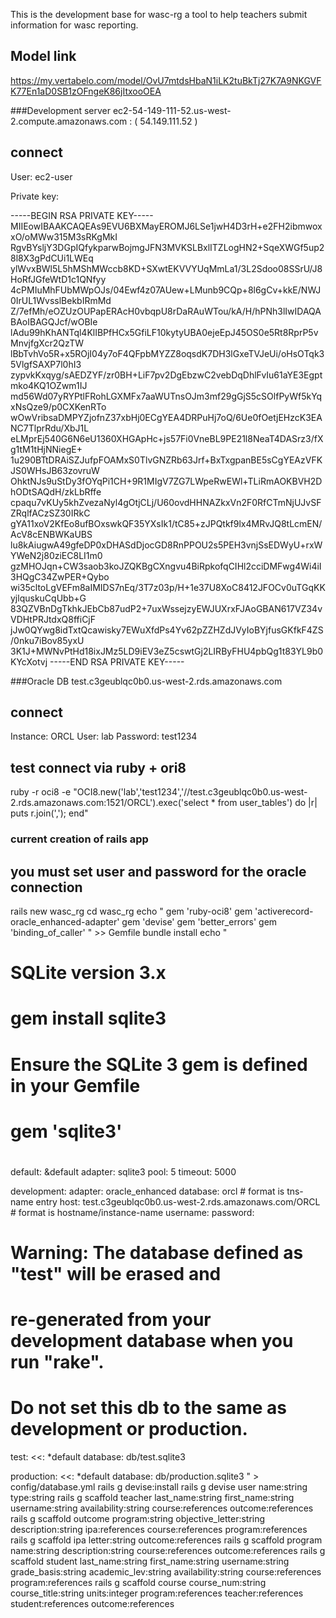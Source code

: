 This is the development base for wasc-rg a tool to help teachers submit
information for wasc reporting.

## Model link
https://my.vertabelo.com/model/OvU7mtdsHbaN1iLK2tuBkTj27K7A9NKGVFK77En1aD0SB1zOFngeK86jItxooOEA

###Development server
ec2-54-149-111-52.us-west-2.compute.amazonaws.com : ( 54.149.111.52 )

## connect
User: ec2-user

Private key:

-----BEGIN RSA PRIVATE KEY-----
MIIEowIBAAKCAQEAs9EVU6BXMayEROMJ6LSe1jwH4D3rH+e2FH2ibmwoxxO/oMWw315M3sRKgMkI
RgvBYsljY3DGpIQfykparwBojmgJFN3MVKSLBxlITZLogHN2+SqeXWGf5up28l8X3gPdCUi1LWEq
ylWvxBWl5L5hMShMWccb8KD+SXwtEKVVYUqMmLa1/3L2Sdoo08SSrU/J8HoRfJGfeWtD1c1QNfyy
4cPMIuMhFUbMWpOJs/04Ewf4z07AUew+LMunb9CQp+8l6gCv+kkE/NWJ0IrUL1WvsslBekbIRmMd
Z/7efMh/eOZUzOUPapERAcH0vbqpU8rDaRAuWTou/kA/H/hPNh3lIwIDAQABAoIBAGQJcf/wOBIe
lAdu99hKhANTql4KlIBPfHCx5GfiLF10kytyUBA0ejeEpJ45OS0e5Rt8RprP5vMnvjfgXcr2QzTW
lBbTvhVo5R+x5ROjI04y7oF4QFpbMYZZ8oqsdK7DH3lGxeTVJeUi/oHsOTqk35VlgfSAXP7l0hI3
zypvkKxqyg/sAEDZYF/zr0BH+LiF7pv2DgEbzwC2vebDqDhlFvIu61aYE3Egptmko4KQ1OZwm1IJ
md56Wd07yRYPtlFRohLGXMFx7aaWUTnsOJm3mf29gGjS5cSOlfPyWf5kYqxNsQze9/p0CXKenRTo
wOwVribsaDMPYZjofnZ37xbHj0ECgYEA4DRPuHj7oQ/6Ue0fOetjEHzcK3EANC7TlprRdu/XbJ1L
eLMprEj540G6N6eU1360XHGApHc+js57Fi0VneBL9PE21l8NeaT4DASrz3/fXg1tM1tHjNNiegE+
1u290BTtDRAiSZJufpFOAMxS0TlvGNZRb63Jrf+BxTxgpanBE5sCgYEAzVFKJS0WHsJB63zovruW
OhktNJs9uStDy3fOYqPi1CH+9R1MIgV7ZG7LWpeRwEWl+TLiRmAOKBVH2DhODtSAQdH/zkLbRffe
cpaqu7vKUy5khZvezaNyl4gOtjCLj/U60ovdHHNAZkxVn2F0RfCTmNjUJvSFZRqlfACzSZ30IRkC
gYA11xoV2KfEo8ufBOxswkQF35YXsIk1/tC85+zJPQtkf9lx4MRvJQ8tLcmEN/AcV8cENBWKaUBS
lu8kAiugwA49gfeDP0xDHASdDjocGD8RnPPOU2s5PEH3vnjSsEDWyU+rxWYWeN2j80ziEC8LI1m0
gzMHOJqn+CW3saob3koJZQKBgCXngvu4BiRpkofqCIHl2cciDMFwg4Wi4iI3HQgC34ZwPER+Qybo
wi35cltoLgVEFm8aIMIDS7nEq/3T7z03p/H+1e37U8XoC8412JFOCv0uTGqKKyjlquskuCqUbb+G
83QZVBnDgTkhkJEbCb87udP2+7uxWssejzyEWJUXrxFJAoGBAN617VZ34vVDHtPRJtdxQ8ffiCjF
jJw0QYwg8idTxtQcawisky7EWuXfdPs4Yv62pZZHZdJVyIoBYjfusGKfkF4ZS/0nku7iBov85yxU
3K1J+MWNvPtHd18ixJMz5LD9iEV3eZ5cswtGj2LIRByFHU4pbQg1t83YL9b0KYcXotvj
-----END RSA PRIVATE KEY-----

###Oracle DB
test.c3geublqc0b0.us-west-2.rds.amazonaws.com

## connect
Instance: ORCL
User: lab
Password: test1234

## test connect via ruby + ori8
ruby -r oci8 -e "OCI8.new('lab','test1234','//test.c3geublqc0b0.us-west-2.rds.amazonaws.com:1521/ORCL').exec('select * from user_tables') do |r| puts r.join(','); end"

### current creation of rails app
## you must set user and password for the oracle connection
rails new wasc_rg
cd wasc_rg
echo "
gem 'ruby-oci8'
gem 'activerecord-oracle_enhanced-adapter'
gem 'devise'
gem 'better_errors'
gem 'binding_of_caller'
" >> Gemfile
bundle install
echo "
# SQLite version 3.x
#   gem install sqlite3
#
#   Ensure the SQLite 3 gem is defined in your Gemfile
#   gem 'sqlite3'
#
default: &default
  adapter: sqlite3
  pool: 5
  timeout: 5000

development:
    adapter: oracle_enhanced
    database: orcl           # format is tns-name entry
    host:  test.c3geublqc0b0.us-west-2.rds.amazonaws.com/ORCL   # format is hostname/instance-name
    username: <USER>
    password: <PASSWORD>

# Warning: The database defined as "test" will be erased and
# re-generated from your development database when you run "rake".
# Do not set this db to the same as development or production.
test:
  <<: *default
  database: db/test.sqlite3

production:
  <<: *default
  database: db/production.sqlite3
" > config/database.yml
rails g devise:install
rails g devise user name:string type:string
rails g scaffold teacher last_name:string first_name:string username:string availability:string course:references outcome:references
rails g scaffold outcome program:string objective_letter:string description:string ipa:references course:references program:references
rails g scaffold ipa letter:string outcome:references
rails g scaffold program name:string description:string course:references outcome:references 
rails g scaffold student last_name:string first_name:string username:string grade_basis:string academic_lev:string availability:string course:references program:references
rails g scaffold course course_num:string course_title:string units:integer program:references teacher:references student:references outcome:references
